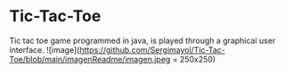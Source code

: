 # Tic-Tac-Toe

Tic tac toe game programmed in java, is played through a graphical user interface.
![image](https://github.com/Sergimayol/Tic-Tac-Toe/blob/main/imagenReadme/imagen.jpeg = 250x250)
